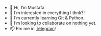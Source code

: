 - 👋 Hi, I’m Mostafa.
- 👀 I’m interested in everything I thnk?!
- 🌱 I’m currently learning Git & Python.
- 💞️ I’m looking to collaborate on nothing yet.
- 📫 Pm me in <a href="https://t.me/Ecsprt">Telegram<a>!

<!---
MOSiHiHi/MOSiHiHi is a ✨ special ✨ repository because its `README.md` (this file) appears on your GitHub profile.
You can click the Preview link to take a look at your changes.
--->
